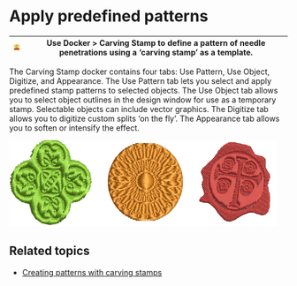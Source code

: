 # Apply predefined patterns

| ![CarvingStamp.png](assets/CarvingStamp.png) | Use Docker > Carving Stamp to define a pattern of needle penetrations using a ‘carving stamp’ as a template. |
| -------------------------------------------- | ------------------------------------------------------------------------------------------------------------ |

The Carving Stamp docker contains four tabs: Use Pattern, Use Object, Digitize, and Appearance. The Use Pattern tab lets you select and apply predefined stamp patterns to selected objects. The Use Object tab allows you to select object outlines in the design window for use as a temporary stamp. Selectable objects can include vector graphics. The Digitize tab allows you to digitize custom splits ‘on the fly’. The Appearance tab allows you to soften or intensify the effect.

![summary_-_create00131.png](assets/summary_-_create00131.png)

## Related topics

- [Creating patterns with carving stamps](../../Decorative/patterns/Creating_patterns_with_carving_stamps)
